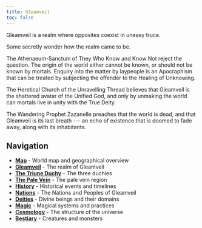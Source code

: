 ```yaml
---
title: Gleamveil
toc: false
---
```


Gleamveil is a realm where opposites coexist in uneasy truce.

Some secretly wonder how the realm came to be.

The Athenaeum-Sanctum of They Who Know and Know Not reject the question. The origin of the world either cannot be known, or should not be known by mortals. Enquiry into the matter by laypeople is an Apocraphism that can be treated by subjecting the offender to the Healing of Unknowing.

The Heretical Church of the Unravelling Thread believes that Gleamveil is the shattered avatar of the Unified God, and only by unmaking the world can mortals live in unity with the True Deity. 

The Wandering Prophet Zazanelle preaches that the world is dead, and that Gleamveil is its last breath --- an echo of existence that is doomed to fade away, along with its inhabitants.

## Navigation

- **[Map](map.html)** - World map and geographical overview
- **[Gleamveil](gleamveil.html)** - The realm of Gleamveil
- **[The Triune Duchy](the-triune-duchy.html)** - The three duchies
- **[The Pale Vein](the-pale-vein.html)** - The pale vein region
- **[History](history.html)** - Historical events and timelines
- **[Nations](nations.html)** - The Nations and Peoples of Gleamveil
- **[Deities](deities.html)** - Divine beings and their domains
- **[Magic](magic.html)** - Magical systems and practices
- **[Cosmology](cosmology.html)** - The structure of the universe
- **[Bestiary](bestiary.html)** - Creatures and monsters
